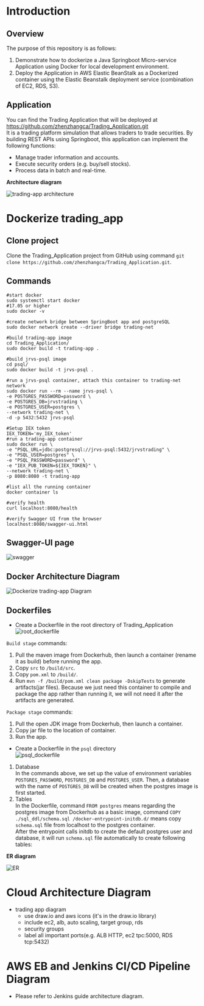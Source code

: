 # Introduction
## Overview
The purpose of this repository is as follows:
1) Demonstrate how to dockerize a Java Springboot Micro-service Application using Docker for local development environment.  
2) Deploy the Application in AWS Elastic BeanStalk as a Dockerized container using the Elastic Beanstalk deployment service (combination of EC2, RDS, S3).
## Application
You can find the Trading Application that will be deployed at https://github.com/zhenzhangca/Trading_Application.git    
It is a trading platform simulation that allows traders to trade securities. By building REST APIs using Springboot, this application can implement the following functions:
- Manage trader information and accounts.
- Execute security orders (e.g. buy/sell stocks).
- Process data in batch and real-time.   
	
**Architecture diagram**  
	
![trading-app architecture](assets/trading-app%20architecture.png)


# Dockerize trading_app
## Clone project
Clone the Trading_Application project from GitHub using command `git clone https://github.com/zhenzhangca/Trading_Application.git`.
## Commands
```
#start docker
sudo systemctl start docker
#17.05 or higher
sudo docker -v

#create network bridge between SpringBoot app and postgreSQL
sudo docker network create --driver bridge trading-net

#build trading-app image
cd Trading_Application/
sudo docker build -t trading-app .

#build jrvs-psql image
cd psql/
sudo docker build -t jrvs-psql .

#run a jrvs-psql container, attach this container to trading-net network
sudo docker run --rm --name jrvs-psql \
-e POSTGRES_PASSWORD=password \
-e POSTGRES_DB=jrvstrading \
-e POSTGRES_USER=postgres \
--network trading-net \
-d -p 5432:5432 jrvs-psql

#Setup IEX token
IEX_TOKEN='my_IEX_token'
#run a trading-app container
sudo docker run \
-e "PSQL_URL=jdbc:postgresql://jrvs-psql:5432/jrvstrading" \
-e "PSQL_USER=postgres" \
-e "PSQL_PASSWORD=password" \
-e "IEX_PUB_TOKEN=${IEX_TOKEN}" \
--network trading-net \
-p 8080:8080 -t trading-app

#list all the running container
docker container ls

#verify health
curl localhost:8080/health

#verify Swagger UI from the browser
localhost:8080/swagger-ui.html
```
## Swagger-UI page

![swagger](assets/swagger.png)
## Docker Architecture Diagram
![Dockerize trading-app Diagram](assets/Dockerize%20trading-app%20Diagram.png)

## Dockerfiles

  - Create a Dockerfile in the root directory of Trading_Application   
  ![root_dockerfile](assets/root_dockerfile.jpeg)  
   
  `Build stage` commands:
   1) Pull the maven image from Dockerhub, then launch a container (rename it as build) before running the app.  
   2) Copy `src` to `/build/src`.  
   3) Copy `pom.xml` to `/build/`.  
   4) Run `mvn -f /build/pom.xml clean package -DskipTests` to generate artifacts(jar files). 
   Because we just need this container to compile and package the app rather than running it, we will not need it after the artifacts are generated.  
  
  `Package stage` commands:
   1) Pull the open JDK image from Dockerhub, then launch a container.   
   2) Copy jar file to the location of container.    
   3) Run the app.    
   
    
  - Create a Dockerfile in the `psql` directory   
  ![psql_dockerfile](assets/psql_dockerfile.jpeg)  
  1) Database  
  In the commands above, we set up the value of environment variables `POSTGRES_PASSWORD`, `POSTGRES_DB` and `POSTGRES_USER`. Then, a database with the name of `POSTGRES_DB` will be created when the postgres image is first started.  
  2) Tables  
  In the Dockerfile, command `FROM postgres` means regarding the postgres image from Dockerhub as a basic image, command `COPY ./sql_ddl/schema.sql /docker-entrypoint-initdb.d/` means copy `schema.sql` file from localhost to the postgres container.  
  After the entrypoint calls initdb to create the default postgres user and database, it will run `schema.sql` file automatically to create following tables: 
   
**ER diagram**  

   ![ER](assets/ER.png)  
   
# Cloud Architecture Diagram
- trading app diagram
  - use draw.io and aws icons (it's in the draw.io library)
  - include ec2, alb, auto scaling, target group, rds
  - security groups
  - label all important ports(e.g. ALB HTTP, ec2 tpc:5000, RDS tcp:5432)
  
# AWS EB and Jenkins CI/CD Pipeline Diagram
- Please refer to Jenkins guide architecture diagram.